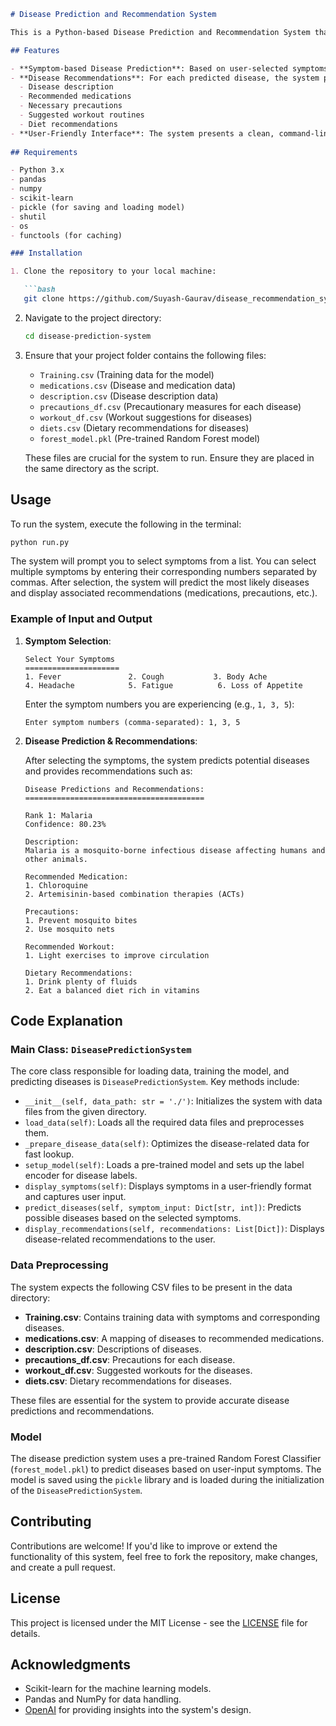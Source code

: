 
```markdown
# Disease Prediction and Recommendation System

This is a Python-based Disease Prediction and Recommendation System that uses machine learning models to predict possible diseases based on user-selected symptoms. It also provides personalized recommendations for medications, precautions, workouts, and diet plans related to the predicted diseases.

## Features

- **Symptom-based Disease Prediction**: Based on user-selected symptoms, the system predicts potential diseases using a pre-trained Random Forest model.
- **Disease Recommendations**: For each predicted disease, the system provides details such as:
  - Disease description
  - Recommended medications
  - Necessary precautions
  - Suggested workout routines
  - Diet recommendations
- **User-Friendly Interface**: The system presents a clean, command-line-based interface to guide the user in selecting symptoms and viewing recommendations.
  
## Requirements

- Python 3.x
- pandas
- numpy
- scikit-learn
- pickle (for saving and loading model)
- shutil
- os
- functools (for caching)

### Installation

1. Clone the repository to your local machine:

   ```bash
   git clone https://github.com/Suyash-Gaurav/disease_recommendation_system/tree/main
   ```

2. Navigate to the project directory:

   ```bash
   cd disease-prediction-system
   ```

3. Ensure that your project folder contains the following files:
   - `Training.csv` (Training data for the model)
   - `medications.csv` (Disease and medication data)
   - `description.csv` (Disease description data)
   - `precautions_df.csv` (Precautionary measures for each disease)
   - `workout_df.csv` (Workout suggestions for diseases)
   - `diets.csv` (Dietary recommendations for diseases)
   - `forest_model.pkl` (Pre-trained Random Forest model)

   These files are crucial for the system to run. Ensure they are placed in the same directory as the script.

## Usage

To run the system, execute the following in the terminal:

```bash
python run.py
```

The system will prompt you to select symptoms from a list. You can select multiple symptoms by entering their corresponding numbers separated by commas. After selection, the system will predict the most likely diseases and display associated recommendations (medications, precautions, etc.).

### Example of Input and Output

1. **Symptom Selection**:

   ```
   Select Your Symptoms
   =====================
   1. Fever               2. Cough           3. Body Ache
   4. Headache            5. Fatigue          6. Loss of Appetite
   ```

   Enter the symptom numbers you are experiencing (e.g., `1, 3, 5`):

   ```
   Enter symptom numbers (comma-separated): 1, 3, 5
   ```

2. **Disease Prediction & Recommendations**:

   After selecting the symptoms, the system predicts potential diseases and provides recommendations such as:

   ```
   Disease Predictions and Recommendations:
   ========================================

   Rank 1: Malaria
   Confidence: 80.23%
   
   Description:
   Malaria is a mosquito-borne infectious disease affecting humans and other animals.
   
   Recommended Medication:
   1. Chloroquine
   2. Artemisinin-based combination therapies (ACTs)
   
   Precautions:
   1. Prevent mosquito bites
   2. Use mosquito nets
   
   Recommended Workout:
   1. Light exercises to improve circulation
   
   Dietary Recommendations:
   1. Drink plenty of fluids
   2. Eat a balanced diet rich in vitamins
   ```

## Code Explanation

### Main Class: `DiseasePredictionSystem`

The core class responsible for loading data, training the model, and predicting diseases is `DiseasePredictionSystem`. Key methods include:

- `__init__(self, data_path: str = './')`: Initializes the system with data files from the given directory.
- `load_data(self)`: Loads all the required data files and preprocesses them.
- `_prepare_disease_data(self)`: Optimizes the disease-related data for fast lookup.
- `setup_model(self)`: Loads a pre-trained model and sets up the label encoder for disease labels.
- `display_symptoms(self)`: Displays symptoms in a user-friendly format and captures user input.
- `predict_diseases(self, symptom_input: Dict[str, int])`: Predicts possible diseases based on the selected symptoms.
- `display_recommendations(self, recommendations: List[Dict])`: Displays disease-related recommendations to the user.

### Data Preprocessing

The system expects the following CSV files to be present in the data directory:

- **Training.csv**: Contains training data with symptoms and corresponding diseases.
- **medications.csv**: A mapping of diseases to recommended medications.
- **description.csv**: Descriptions of diseases.
- **precautions_df.csv**: Precautions for each disease.
- **workout_df.csv**: Suggested workouts for the diseases.
- **diets.csv**: Dietary recommendations for diseases.

These files are essential for the system to provide accurate disease predictions and recommendations.

### Model

The disease prediction system uses a pre-trained Random Forest Classifier (`forest_model.pkl`) to predict diseases based on user-input symptoms. The model is saved using the `pickle` library and is loaded during the initialization of the `DiseasePredictionSystem`.

## Contributing

Contributions are welcome! If you'd like to improve or extend the functionality of this system, feel free to fork the repository, make changes, and create a pull request.

## License

This project is licensed under the MIT License - see the [LICENSE](LICENSE) file for details.

## Acknowledgments

- Scikit-learn for the machine learning models.
- Pandas and NumPy for data handling.
- [OpenAI](https://openai.com) for providing insights into the system's design.

```

